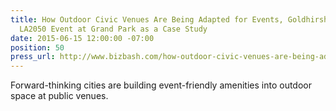 ```yaml
---
title: How Outdoor Civic Venues Are Being Adapted for Events, Goldhirsh Foundation's
  LA2050 Event at Grand Park as a Case Study
date: 2015-06-15 12:00:00 -07:00
position: 50
press_url: http://www.bizbash.com/how-outdoor-civic-venues-are-being-adapted-for-events/new-york/story/30559/#.VX9bzorF_gG
---
```


Forward-thinking cities are building event-friendly amenities into outdoor space at public venues.
